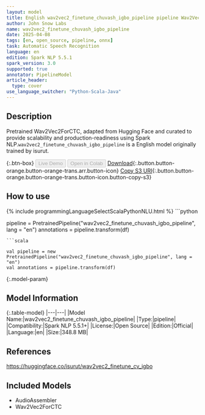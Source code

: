 ```yaml
---
layout: model
title: English wav2vec2_finetune_chuvash_igbo_pipeline pipeline Wav2Vec2ForCTC from isurut
author: John Snow Labs
name: wav2vec2_finetune_chuvash_igbo_pipeline
date: 2025-04-08
tags: [en, open_source, pipeline, onnx]
task: Automatic Speech Recognition
language: en
edition: Spark NLP 5.5.1
spark_version: 3.0
supported: true
annotator: PipelineModel
article_header:
  type: cover
use_language_switcher: "Python-Scala-Java"
---
```


## Description

Pretrained Wav2Vec2ForCTC, adapted from Hugging Face and curated to provide scalability and production-readiness using Spark NLP.`wav2vec2_finetune_chuvash_igbo_pipeline` is a English model originally trained by isurut.

{:.btn-box}
<button class="button button-orange" disabled>Live Demo</button>
<button class="button button-orange" disabled>Open in Colab</button>
[Download](https://s3.amazonaws.com/auxdata.johnsnowlabs.com/public/models/wav2vec2_finetune_chuvash_igbo_pipeline_en_5.5.1_3.0_1744127703511.zip){:.button.button-orange.button-orange-trans.arr.button-icon}
[Copy S3 URI](s3://auxdata.johnsnowlabs.com/public/models/wav2vec2_finetune_chuvash_igbo_pipeline_en_5.5.1_3.0_1744127703511.zip){:.button.button-orange.button-orange-trans.button-icon.button-copy-s3}

## How to use



<div class="tabs-box" markdown="1">
{% include programmingLanguageSelectScalaPythonNLU.html %}
```python

pipeline = PretrainedPipeline("wav2vec2_finetune_chuvash_igbo_pipeline", lang = "en")
annotations =  pipeline.transform(df)   

```
```scala

val pipeline = new PretrainedPipeline("wav2vec2_finetune_chuvash_igbo_pipeline", lang = "en")
val annotations = pipeline.transform(df)

```
</div>

{:.model-param}
## Model Information

{:.table-model}
|---|---|
|Model Name:|wav2vec2_finetune_chuvash_igbo_pipeline|
|Type:|pipeline|
|Compatibility:|Spark NLP 5.5.1+|
|License:|Open Source|
|Edition:|Official|
|Language:|en|
|Size:|348.8 MB|

## References

https://huggingface.co/isurut/wav2vec2_finetune_cv_igbo

## Included Models

- AudioAssembler
- Wav2Vec2ForCTC